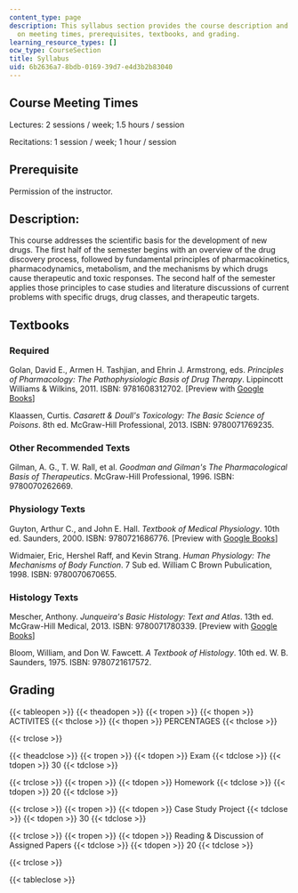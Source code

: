 ```yaml
---
content_type: page
description: This syllabus section provides the course description and information
  on meeting times, prerequisites, textbooks, and grading.
learning_resource_types: []
ocw_type: CourseSection
title: Syllabus
uid: 6b2636a7-8bdb-0169-39d7-e4d3b2b83040
---
```


Course Meeting Times
--------------------

Lectures: 2 sessions / week; 1.5 hours / session

Recitations: 1 session / week; 1 hour / session

Prerequisite
------------

Permission of the instructor.

Description:
------------

This course addresses the scientific basis for the development of new drugs. The first half of the semester begins with an overview of the drug discovery process, followed by fundamental principles of pharmacokinetics, pharmacodynamics, metabolism, and the mechanisms by which drugs cause therapeutic and toxic responses. The second half of the semester applies those principles to case studies and literature discussions of current problems with specific drugs, drug classes, and therapeutic targets.

Textbooks
---------

### Required

Golan, David E., Armen H. Tashjian, and Ehrin J. Armstrong, eds. _Principles of Pharmacology: The Pathophysiologic Basis of Drug Therapy_. Lippincott Williams & Wilkins, 2011. ISBN: 9781608312702. \[Preview with [Google Books](http://books.google.com/books?id=WM7rvNUcrdsC&pg=PAfrontcover)\]

Klaassen, Curtis. _Casarett & Doull's Toxicology: The Basic Science of Poisons_. 8th ed. McGraw-Hill Professional, 2013. ISBN: 9780071769235.

### Other Recommended Texts

Gilman, A. G., T. W. Rall, et al. _Goodman and Gilman's The Pharmacological Basis of Therapeutics_. McGraw-Hill Professional, 1996. ISBN: 9780070262669.

### Physiology Texts

Guyton, Arthur C., and John E. Hall. _Textbook of Medical Physiology_. 10th ed. Saunders, 2000. ISBN: 9780721686776. \[Preview with [Google Books](http://books.google.com/books?id=Po0zyO0BFzwC&pg=PAfrontcover)\]

Widmaier, Eric, Hershel Raff, and Kevin Strang. _Human Physiology: The Mechanisms of Body Function_. 7 Sub ed. William C Brown Pubulication, 1998. ISBN: 9780070670655.

### Histology Texts

Mescher, Anthony. _Junqueira's Basic Histology: Text and Atlas_. 13th ed. McGraw-Hill Medical, 2013. ISBN: 9780071780339. \[Preview with [Google Books](http://books.google.com/books?id=A-YcrMY4yZoC&pg=PAfrontcover)\]

Bloom, William, and Don W. Fawcett. _A Textbook of Histology_. 10th ed. W. B. Saunders, 1975. ISBN: 9780721617572.

Grading
-------

{{< tableopen >}}
{{< theadopen >}}
{{< tropen >}}
{{< thopen >}}
ACTIVITES
{{< thclose >}}
{{< thopen >}}
PERCENTAGES
{{< thclose >}}

{{< trclose >}}

{{< theadclose >}}
{{< tropen >}}
{{< tdopen >}}
Exam
{{< tdclose >}}
{{< tdopen >}}
30
{{< tdclose >}}

{{< trclose >}}
{{< tropen >}}
{{< tdopen >}}
Homework
{{< tdclose >}}
{{< tdopen >}}
20
{{< tdclose >}}

{{< trclose >}}
{{< tropen >}}
{{< tdopen >}}
Case Study Project
{{< tdclose >}}
{{< tdopen >}}
30
{{< tdclose >}}

{{< trclose >}}
{{< tropen >}}
{{< tdopen >}}
Reading & Discussion of Assigned Papers
{{< tdclose >}}
{{< tdopen >}}
20
{{< tdclose >}}

{{< trclose >}}

{{< tableclose >}}